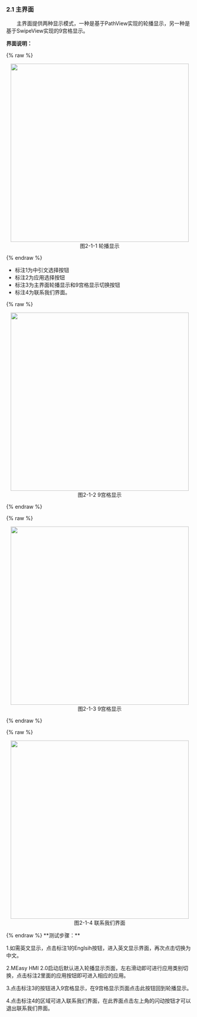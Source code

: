 ### 2.1 主界面

&emsp;&emsp;主界面提供两种显示模式，一种是基于PathView实现的轮播显示，另一种是基于SwipeView实现的9宫格显示。



**界面说明：**

{% raw %}
<div  align="center" >
<img src="/imagech/2-1-1.jpg",alt="cover", width=480 >
</div>
<div align="center" > 图2-1-1 轮播显示 </div>
<p></p>
{% endraw %}  

* 标注1为中引文选择按钮
* 标注2为应用选择按钮
* 标注3为主界面轮播显示和9宫格显示切换按钮
* 标注4为联系我们界面。

{% raw %}
<div  align="center" >
<img src="/imagech/2-1-2.jpg",alt="cover", width=480 >
</div>
<div align="center" > 图2-1-2 9宫格显示</div>
<p></p>
{% endraw %}  

{% raw %}
<div  align="center" >
<img src="/imagech/2-1-3.jpg",alt="cover", width=480 >
</div>
<div align="center" > 图2-1-3 9宫格显示</div>
<p></p>
{% endraw %}  


{% raw %}
<div  align="center" >
<img src="/imagech/2-1-4.png",alt="cover", width=480 >
</div>
<div align="center" > 图2-1-4 联系我们界面</div>
<p></p>
{% endraw %}  
**测试步骤：**

1.如需英文显示，点击标注1的Englsih按钮，进入英文显示界面，再次点击切换为中文。

2.MEasy HMI 2.0启动后默认进入轮播显示页面，左右滑动即可进行应用类别切换，点击标注2里面的应用按钮即可进入相应的应用。

3.点击标注3的按钮进入9宫格显示，在9宫格显示页面点击此按钮回到轮播显示。

4.点击标注4的区域可进入联系我们界面，在此界面点击左上角的闪动按钮才可以退出联系我们界面。
